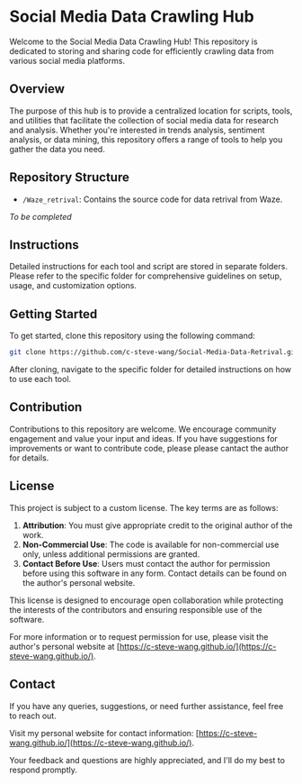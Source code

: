 # Social Media Data Crawling Hub

Welcome to the Social Media Data Crawling Hub! This repository is dedicated to storing and sharing code for efficiently crawling data from various social media platforms.

## Overview

The purpose of this hub is to provide a centralized location for scripts, tools, and utilities that facilitate the collection of social media data for research and analysis. Whether you're interested in trends analysis, sentiment analysis, or data mining, this repository offers a range of tools to help you gather the data you need.

## Repository Structure

- `/Waze_retrival`: Contains the source code for data retrival from Waze.

*To be completed*

## Instructions

Detailed instructions for each tool and script are stored in separate folders. Please refer to the specific folder for comprehensive guidelines on setup, usage, and customization options.

## Getting Started

To get started, clone this repository using the following command:

```bash
git clone https://github.com/c-steve-wang/Social-Media-Data-Retrival.git
```

After cloning, navigate to the specific folder for detailed instructions on how to use each tool.

## Contribution

Contributions to this repository are welcome. We encourage community engagement and value your input and ideas. If you have suggestions for improvements or want to contribute code, please  please cantact the author for details.

## License

This project is subject to a custom license. The key terms are as follows:

1. **Attribution**: You must give appropriate credit to the original author of the work.
2. **Non-Commercial Use**: The code is available for non-commercial use only, unless additional permissions are granted.
3. **Contact Before Use**: Users must contact the author for permission before using this software in any form. Contact details can be found on the author's personal website.

This license is designed to encourage open collaboration while protecting the interests of the contributors and ensuring responsible use of the software.

For more information or to request permission for use, please visit the author's personal website at [https://c-steve-wang.github.io/](https://c-steve-wang.github.io/).

## Contact

If you have any queries, suggestions, or need further assistance, feel free to reach out. 

Visit my personal website for contact information: [https://c-steve-wang.github.io/](https://c-steve-wang.github.io/).

Your feedback and questions are highly appreciated, and I'll do my best to respond promptly.



